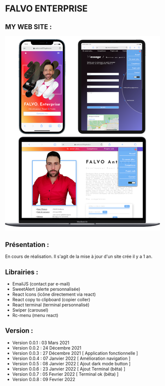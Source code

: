 # FALVO ENTERPRISE

## MY WEB SITE : 

![screen Site](./document/readme.png)

## Présentation :

En cours de réalisation. Il s'agit de la mise à jour d'un site crée il y a 1 an.

## Librairies : 
- EmailJS (contact par e-mail)
- SweetAlert (alerte personnalisée)
- React Icons (icône directement via react)
- React copy to clipboard (copier coller)
- React terminal (terminal personnalisé)
- Swiper (carousel)
- Rc-menu (menu react)

## Version : 

- Version 0.0.1 : 03 Mars     2021
- Version 0.0.2 : 24 Décembre 2021
- Version 0.0.3 : 27 Décembre 2021 [ Application fonctionnelle      ]
- Version 0.0.4 : 07 Janvier  2022 [ Amélioration navigation        ]
- Version 0.0.5 : 08 Janvier  2022 [ Ajout dark mode button         ] 
- Version 0.0.6 : 23 Janvier  2022 [ Ajout Terminal (bêta)          ]
- Version 0.0.7 : 05 Fevrier  2022 [ Terminal ok    (bêta)          ]  
- Version 0.0.8 : 09 Fevrier  2022 